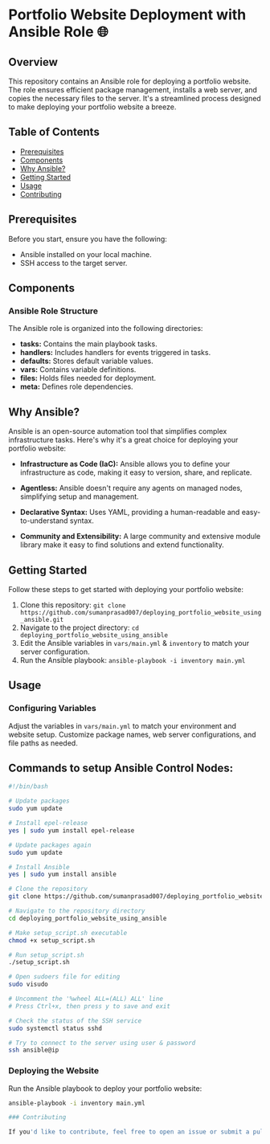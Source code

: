 # Portfolio Website Deployment with Ansible Role 🌐

## Overview

This repository contains an Ansible role for deploying a portfolio website. The role ensures efficient package management, installs a web server, and copies the necessary files to the server. It's a streamlined process designed to make deploying your portfolio website a breeze.

## Table of Contents

- [Prerequisites](#prerequisites)
- [Components](#components)
- [Why Ansible?](#why-ansible)
- [Getting Started](#getting-started)
- [Usage](#usage)
- [Contributing](#contributing)


## Prerequisites

Before you start, ensure you have the following:

- Ansible installed on your local machine.
- SSH access to the target server.

## Components

### Ansible Role Structure

The Ansible role is organized into the following directories:

- **tasks:** Contains the main playbook tasks.
- **handlers:** Includes handlers for events triggered in tasks.
- **defaults:** Stores default variable values.
- **vars:** Contains variable definitions.
- **files:** Holds files needed for deployment.
- **meta:** Defines role dependencies.

## Why Ansible?

Ansible is an open-source automation tool that simplifies complex infrastructure tasks. Here's why it's a great choice for deploying your portfolio website:

- **Infrastructure as Code (IaC):** Ansible allows you to define your infrastructure as code, making it easy to version, share, and replicate.

- **Agentless:** Ansible doesn't require any agents on managed nodes, simplifying setup and management.

- **Declarative Syntax:** Uses YAML, providing a human-readable and easy-to-understand syntax.

- **Community and Extensibility:** A large community and extensive module library make it easy to find solutions and extend functionality.

## Getting Started

Follow these steps to get started with deploying your portfolio website:

1. Clone this repository: `git clone https://github.com/sumanprasad007/deploying_portfolio_website_using_ansible.git`
2. Navigate to the project directory: `cd deploying_portfolio_website_using_ansible`
3. Edit the Ansible variables in `vars/main.yml` & `inventory` to match your server configuration.
4. Run the Ansible playbook: `ansible-playbook -i inventory main.yml`

## Usage

### Configuring Variables

Adjust the variables in `vars/main.yml` to match your environment and website setup. Customize package names, web server configurations, and file paths as needed.

## Commands to setup Ansible Control Nodes:

```bash
#!/bin/bash

# Update packages
sudo yum update

# Install epel-release
yes | sudo yum install epel-release

# Update packages again
sudo yum update

# Install Ansible
yes | sudo yum install ansible

# Clone the repository
git clone https://github.com/sumanprasad007/deploying_portfolio_website_using_ansible.git

# Navigate to the repository directory
cd deploying_portfolio_website_using_ansible

# Make setup_script.sh executable
chmod +x setup_script.sh

# Run setup_script.sh
./setup_script.sh

# Open sudoers file for editing
sudo visudo

# Uncomment the '%wheel ALL=(ALL) ALL' line
# Press Ctrl+x, then press y to save and exit
```

```bash
# Check the status of the SSH service
sudo systemctl status sshd

# Try to connect to the server using user & password
ssh ansible@ip
```

### Deploying the Website

Run the Ansible playbook to deploy your portfolio website:

```bash
ansible-playbook -i inventory main.yml

### Contributing

If you'd like to contribute, feel free to open an issue or submit a pull request. We welcome improvements and suggestions!